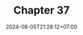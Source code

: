 ---
weight: 4900
title: "Chapter 37"
description: "Asynchronous Programming"
icon: "article"
date: "2024-08-05T21:28:12+07:00"
lastmod: "2024-08-05T21:28:12+07:00"
draft: false
toc: true
---